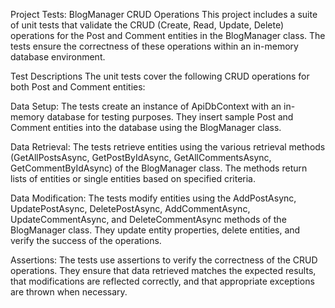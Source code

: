 
Project Tests: BlogManager CRUD Operations
This project includes a suite of unit tests that validate the CRUD (Create, Read, Update, Delete) operations for the Post and Comment entities in the BlogManager class. The tests ensure the correctness of these operations within an in-memory database environment.

Test Descriptions
The unit tests cover the following CRUD operations for both Post and Comment entities:

Data Setup: The tests create an instance of ApiDbContext with an in-memory database for testing purposes. They insert sample Post and Comment entities into the database using the BlogManager class.

Data Retrieval: The tests retrieve entities using the various retrieval methods (GetAllPostsAsync, GetPostByIdAsync, GetAllCommentsAsync, GetCommentByIdAsync) of the BlogManager class. The methods return lists of entities or single entities based on specified criteria.

Data Modification: The tests modify entities using the AddPostAsync, UpdatePostAsync, DeletePostAsync, AddCommentAsync, UpdateCommentAsync, and DeleteCommentAsync methods of the BlogManager class. They update entity properties, delete entities, and verify the success of the operations.

Assertions: The tests use assertions to verify the correctness of the CRUD operations. They ensure that data retrieved matches the expected results, that modifications are reflected correctly, and that appropriate exceptions are thrown when necessary.
